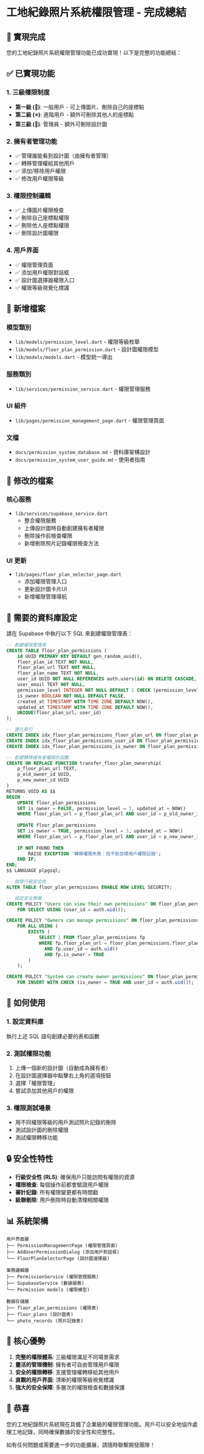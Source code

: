 # 工地紀錄照片系統權限管理 - 完成總結

## 🎉 實現完成

您的工地紀錄照片系統權限管理功能已成功實現！以下是完整的功能總結：

## ✅ 已實現功能

### 1. 三級權限制度

- **第一級 (👤)**: 一般用戶 - 可上傳圖片、刪除自己的座標點
- **第二級 (⭐)**: 進階用戶 - 額外可刪除其他人的座標點  
- **第三級 (👑)**: 管理員 - 額外可刪除設計圖

### 2. 擁有者管理功能

- ✅ 管理誰能看到設計圖（由擁有者管理）
- ✅ 轉移管理權給其他用戶
- ✅ 添加/移除用戶權限
- ✅ 修改用戶權限等級

### 3. 權限控制邏輯

- ✅ 上傳圖片權限檢查
- ✅ 刪除自己座標點權限
- ✅ 刪除他人座標點權限
- ✅ 刪除設計圖權限

### 4. 用戶界面

- ✅ 權限管理頁面
- ✅ 添加用戶權限對話框
- ✅ 設計圖選擇器權限入口
- ✅ 權限等級視覺化標識

## 📁 新增檔案

### 模型類別

- `lib/models/permission_level.dart` - 權限等級枚舉
- `lib/models/floor_plan_permission.dart` - 設計圖權限模型
- `lib/models/models.dart` - 模型統一導出

### 服務類別

- `lib/services/permission_service.dart` - 權限管理服務

### UI 組件

- `lib/pages/permission_management_page.dart` - 權限管理頁面

### 文檔

- `docs/permission_system_database.md` - 資料庫架構設計
- `docs/permission_system_user_guide.md` - 使用者指南

## 🔧 修改的檔案

### 核心服務

- `lib/services/supabase_service.dart`
  - 整合權限服務
  - 上傳設計圖時自動創建擁有者權限
  - 刪除操作前檢查權限
  - 新增刪除照片記錄權限檢查方法

### UI 更新

- `lib/pages/floor_plan_selector_page.dart`
  - 添加權限管理入口
  - 更新設計圖卡片UI
  - 新增權限管理導航

## 💾 需要的資料庫設定

請在 Supabase 中執行以下 SQL 來創建權限管理表：

```sql
-- 創建權限管理表
CREATE TABLE floor_plan_permissions (
    id UUID PRIMARY KEY DEFAULT gen_random_uuid(),
    floor_plan_id TEXT NOT NULL,
    floor_plan_url TEXT NOT NULL,
    floor_plan_name TEXT NOT NULL,
    user_id UUID NOT NULL REFERENCES auth.users(id) ON DELETE CASCADE,
    user_email TEXT NOT NULL,
    permission_level INTEGER NOT NULL DEFAULT 1 CHECK (permission_level BETWEEN 1 AND 3),
    is_owner BOOLEAN NOT NULL DEFAULT FALSE,
    created_at TIMESTAMP WITH TIME ZONE DEFAULT NOW(),
    updated_at TIMESTAMP WITH TIME ZONE DEFAULT NOW(),
    UNIQUE(floor_plan_url, user_id)
);

-- 建立索引
CREATE INDEX idx_floor_plan_permissions_floor_plan_url ON floor_plan_permissions(floor_plan_url);
CREATE INDEX idx_floor_plan_permissions_user_id ON floor_plan_permissions(user_id);
CREATE INDEX idx_floor_plan_permissions_is_owner ON floor_plan_permissions(is_owner);

-- 創建轉移擁有者權限的函數
CREATE OR REPLACE FUNCTION transfer_floor_plan_ownership(
    p_floor_plan_url TEXT,
    p_old_owner_id UUID,
    p_new_owner_id UUID
)
RETURNS VOID AS $$
BEGIN
    UPDATE floor_plan_permissions 
    SET is_owner = FALSE, permission_level = 3, updated_at = NOW()
    WHERE floor_plan_url = p_floor_plan_url AND user_id = p_old_owner_id AND is_owner = TRUE;
    
    UPDATE floor_plan_permissions 
    SET is_owner = TRUE, permission_level = 3, updated_at = NOW()
    WHERE floor_plan_url = p_floor_plan_url AND user_id = p_new_owner_id;
    
    IF NOT FOUND THEN
        RAISE EXCEPTION '轉移權限失敗：找不到目標用戶權限記錄';
    END IF;
END;
$$ LANGUAGE plpgsql;

-- 啟用行級安全性
ALTER TABLE floor_plan_permissions ENABLE ROW LEVEL SECURITY;

-- 設定安全策略
CREATE POLICY "Users can view their own permissions" ON floor_plan_permissions
    FOR SELECT USING (user_id = auth.uid());

CREATE POLICY "Owners can manage permissions" ON floor_plan_permissions
    FOR ALL USING (
        EXISTS (
            SELECT 1 FROM floor_plan_permissions fp
            WHERE fp.floor_plan_url = floor_plan_permissions.floor_plan_url
              AND fp.user_id = auth.uid()
              AND fp.is_owner = TRUE
        )
    );

CREATE POLICY "System can create owner permissions" ON floor_plan_permissions
    FOR INSERT WITH CHECK (is_owner = TRUE AND user_id = auth.uid());
```

## 🚀 如何使用

### 1. 設定資料庫

執行上述 SQL 語句創建必要的表和函數

### 2. 測試權限功能

1. 上傳一個新的設計圖（自動成為擁有者）
2. 在設計圖選擇器中點擊右上角的選項按鈕
3. 選擇「權限管理」
4. 嘗試添加其他用戶的權限

### 3. 權限測試場景

- 用不同權限等級的用戶測試照片記錄的刪除
- 測試設計圖的刪除權限
- 測試權限轉移功能

## 🔒 安全性特性

- **行級安全性 (RLS)**: 確保用戶只能訪問有權限的資源
- **權限檢查**: 每個操作前都會驗證用戶權限
- **審計記錄**: 所有權限變更都有時間戳
- **級聯刪除**: 用戶刪除時自動清理相關權限

## 📊 系統架構

```
用戶界面層
├── PermissionManagementPage (權限管理頁面)
├── AddUserPermissionDialog (添加用戶對話框)
└── FloorPlanSelectorPage (設計圖選擇器)

業務邏輯層
├── PermissionService (權限管理服務)
├── SupabaseService (數據服務)
└── Permission models (權限模型)

數據存儲層
├── floor_plan_permissions (權限表)
├── floor_plans (設計圖表)
└── photo_records (照片記錄表)
```

## 🎯 核心優勢

1. **完整的權限體系**: 三級權限滿足不同場景需求
2. **靈活的管理機制**: 擁有者可自由管理用戶權限
3. **安全的權限轉移**: 支援管理權轉移給其他用戶
4. **直觀的用戶界面**: 清晰的權限等級視覺標識
5. **強大的安全保障**: 多層次的權限檢查和數據保護

## 🎉 恭喜

您的工地紀錄照片系統現在具備了企業級的權限管理功能。用戶可以安全地協作處理工地記錄，同時確保數據的安全性和完整性。

如有任何問題或需要進一步的功能擴展，請隨時聯繫開發團隊！
